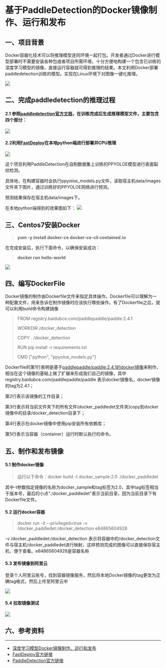 # 基于PaddleDetection的Docker镜像制作、运行和发布

## 一、项目背景
Docker容器化技术可以将推理模型连同环境一起打包。开发者通过Docker进行模型部署时不需要安装各种包或者项目所需环境，十分方便地构建一个包含已训练的深度学习模型的镜像，直接运行容器就可得到推理的结果。本文利用Docker部署paddledetection训练的模型。实现在Linux环境下对图像一键化推理。

![](https://ai-studio-static-online.cdn.bcebos.com/74979206b17745869e1891f034b6da71b50da7b7ae0f41da9b2f9d0b35d5a8df)

## 二、完成paddledetection的推理过程

#### 2.1 参照[paddledetection官方文档](https://github.com/PaddlePaddle/PaddleDetection/blob/release/2.5/deploy/EXPORT_MODEL.md)，在训练完成后生成推理模型文件，主要包含四个部分：

![](https://ai-studio-static-online.cdn.bcebos.com/882d4160351648e89c9d751e0ee6fa30bdc66d7bad9a451f8d6bb5cf9f717d2c)

#### 2.2利用[FastDeploy](https://github.com/PaddlePaddle/FastDeploy)在本地python端进行部署并CPU推理

![](https://ai-studio-static-online.cdn.bcebos.com/4be33ec0a782462f82c47ad6a83e4f976eb03c6da2724a2e9f12ae81f6f9d1cd)


这个项目利用PaddleDetection在自制数据集上训练的PPYOLOE模型进行表面裂纹检测。

具体地，在构建容器时会执行ppyoloe_models.py文件，读取宿主机data/images文件夹下图片，通过训练好的PPYOLOE网络进行预测。

预测结果保存在宿主机data/images下。

在本地python端得到的效果图如下：
![](https://ai-studio-static-online.cdn.bcebos.com/2340bfc165e3499f98a0cf1c0d8a7acc45ddcdb9035f45c38f3e4723c7f07bea)

## 三、Centos7安装Docker

> **yum -y install docker-ce docker-ce-cli contained.io**

在完成安装后，执行下面命令，以确保安装成功：
> **docker run hello-world**

![](https://ai-studio-static-online.cdn.bcebos.com/206a29704900455ab91989393fc8bc003ba61161aedd4972872a92064c038c28)

## 四、编写DockerFile
Docker镜像的制作由Dockerfile文件来指定具体操作。Dockerfile可以理解为一种配置文件，用来告诉在制作镜像时应该执行哪些操作。有了Dockerfile之后，就可以利用build命令构建镜像

> FROM registry.baidubce.com/paddlepaddle/paddle:2.4.1
> 
> WORKDIR /docker_detection
> 
> COPY . /docker_detection 
> 
> RUN pip install -r requirements.txt
> 
> CMD ["python", "ppyoloe_models.py"]

Dockerfile的第1行表明是基于[paddlepaddle/paddle:2.4.1的docker镜像](https://www.paddlepaddle.org.cn/documentation/docs/zh/install/docker/linux-docker.html#anchor-0 )来制作，相当在这个镜像的基础上做了扩展来形成我们自己的镜像，其中registry.baidubce.com/paddlepaddle/paddle 表示docker镜像名，docker镜像的tag为2.4.1；

第2行表示该镜像的工作目录；

第3行表示将当前文件夹下的所有文件(docker_paddledet文件夹)copy到docker镜像中的目录/docker_detection目录下；

第4行表示在docker镜像中使用pip安装所有依赖库；

第5行表示当容器（container）运行时默认执行的命令。

## 五、制作和发布镜像

#### 5.1 制作docker镜像

> 运行以下命令：docker build -t docker_sample:2.0 ./docker_paddledet

其中-t参数指定镜像的名称为docker_sample和tag标签为2.0，其中tag标签相当于版本号，最后的小点"./docker_paddledet"表示当前目录，因为当前目录下有Dockerfile文件。

#### 5.2 运行docker容器

> docker run -it --privileged=true -v /docker_paddledet:/docker_detection e84865604928

-v /docker_paddledet:/docker_detection 表示将容器中的/docker_detection文件与宿主机/docker_paddledet进行映射，这样预测完成的图像可以直接保存宿主机，便于查看。e84865604928是容器名称

#### 5.3 发布镜像到阿里云

登录个人阿里云账号，找到容器镜像服务，然后将本地Docker镜像的tag更改为正确tag格式，然后上传至阿里云中

![](https://ai-studio-static-online.cdn.bcebos.com/b653c28151d643bda1eac78823d63be3ee3bca2598fe4dfea39c997539da0ea8)

#### 5.4 拉取镜像测试

![](https://ai-studio-static-online.cdn.bcebos.com/108cd3e020f547db8e7ec3d541b63253dc8f6b53e3a74ba19763391e923a790b)

## 六、参考资料


----



- [深度学习模型Docker镜像制作、运行和发布](https://zhuanlan.zhihu.com/p/82399067)
- [FastDeploy官方链接](https://github.com/PaddlePaddle/FastDeploy)
- [PaddleDetection官方链接](https://github.com/PaddlePaddle/PaddleDetection)
